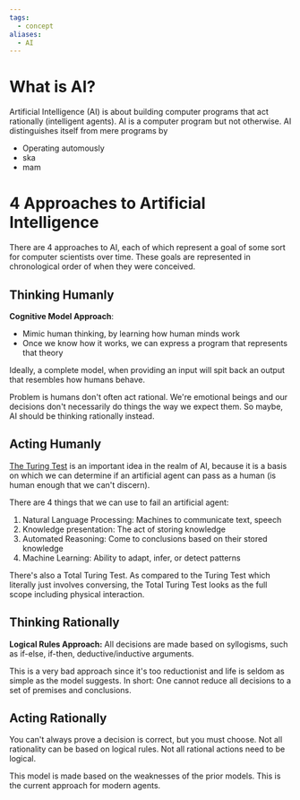 ```yaml
---
tags:
  - concept
aliases:
  - AI
---
```

# What is AI?
Artificial Intelligence (AI) is about building computer programs that act rationally (intelligent agents). AI is a computer program but not otherwise. AI distinguishes itself from mere programs by
- Operating automously
- ska
- mam
# 4 Approaches to Artificial Intelligence
There are 4 approaches to AI, each of which represent a goal of some sort for computer scientists over time. These goals are represented in chronological order of when they were conceived.
## Thinking Humanly
**Cognitive Model Approach**:
- Mimic human thinking, by learning how human minds work
- Once we know how it works, we can express a program that represents that theory

Ideally, a complete model, when providing an input will spit back an output that resembles how humans behave.

Problem is humans don't often act rational. We're emotional beings and our decisions don't necessarily do things the way we expect them. So maybe, AI should be thinking rationally instead.
## Acting Humanly
[The Turing Test](https://plato.stanford.edu/entries/turing-test/) is an important idea in the realm of AI, because it is a basis on which we can determine if an artificial agent can pass as a human (is human enough that we can't discern).

There are 4 things that we can use to fail an artificial agent:
1. Natural Language Processing: Machines to communicate text, speech
2. Knowledge presentation: The act of storing knowledge
3. Automated Reasoning: Come to conclusions based on their stored knowledge
4. Machine Learning: Ability to adapt, infer, or detect patterns

There's also a Total Turing Test. As compared to the Turing Test which literally just involves conversing, the Total Turing Test looks as the full scope including physical interaction.
## Thinking Rationally 
**Logical Rules Approach:**
All decisions are made based on syllogisms, such as if-else, if-then, deductive/inductive arguments. 

This is a very bad approach since it's too reductionist and life is seldom as simple as the model suggests. In short: One cannot reduce all decisions to a set of premises and conclusions.
## Acting Rationally
You can't always prove a decision is correct, but you must choose. Not all rationality can be based on logical rules. Not all rational actions need to be logical.

This model is made based on the weaknesses of the prior models. This is the current approach for modern agents.